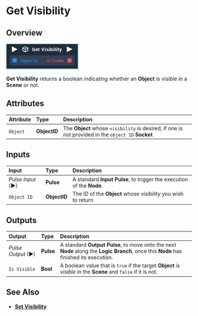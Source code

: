 # Get Visibility

## Overview

![The Get Visibility Node.](../../../.gitbook/assets/get-visibility.PNG)

**Get Visibility** returns a boolean indicating whether an **Object** is visible in a **Scene** or not.

## Attributes

| Attribute | Type | Description |
| :--- | :--- | :--- |
| `Object` | **ObjectID** | The **Object** whose `visibility` is desired, if one is not provided in the `object ID` **Socket** |

## Inputs

| Input | Type | Description |
| :--- | :--- | :--- |
| _Pulse Input_ \(►\) | **Pulse** | A standard **Input Pulse**, to trigger the execution of the **Node**. |
| `Object ID` | **ObjectID** | The ID of the **Object** whose _visibility_ you wish to return |

## Outputs

| Output | Type | Description |
| :--- | :--- | :--- |
| _Pulse Output_ \(►\) | **Pulse** | A standard **Output Pulse**, to move onto the next **Node** along the **Logic Branch**, once this **Node** has finished its execution. |
| `Is Visible` | **Bool** | A boolean value that is `true` if the target **Object** is _visible_ in the **Scene** and `false` if it is not. |

## See Also

* [**Set Visibility**](set-visibility.md)

